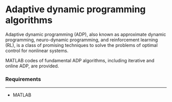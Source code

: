 # Adaptive dynamic programming algorithms

Adaptive dynamic programming (ADP), also known as approximate dynamic programming, neuro-dynamic programming, and reinforcement learning (RL), is a class of promising techniques to solve the problems of optimal control for nonlinear systems.

 MATLAB codes of fundamental ADP algorithms, including iterative and online ADP, are provided. 
<br/>

### Requirements
********
- MATLAB
